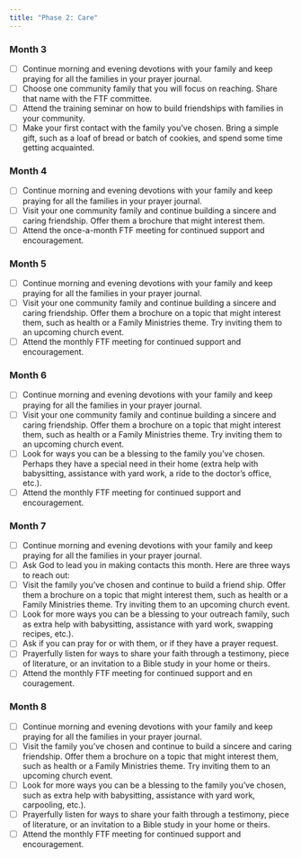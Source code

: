 ```yaml
---
title: "Phase 2: Care"
---
```


### Month 3

- [ ] Continue morning and evening devotions with your family and keep praying for all the families in your prayer journal.
- [ ] Choose one community family that you will focus on reaching. Share that name with the FTF committee.
- [ ] Attend the training seminar on how to build friendships with families in your community.
- [ ] Make your first contact with the family you’ve chosen. Bring a simple gift, such as a loaf of bread or batch of cookies, and spend some time getting acquainted.

### Month 4

- [ ] Continue morning and evening devotions with your family and keep praying for all the families in your prayer journal.
- [ ] Visit your one community family and continue building a sincere and caring friendship. Offer them a brochure that might interest them.
- [ ] Attend the once-a-month FTF meeting for continued support and encouragement.

### Month 5

- [ ] Continue morning and evening devotions with your family and keep praying for all the families in your prayer journal.
- [ ] Visit your one community family and continue building a sincere and caring friendship. Offer them a brochure on a topic that might interest them, such as health or a Family Ministries theme. Try inviting them to an upcoming church event.
- [ ] Attend the monthly FTF meeting for continued support and encouragement.

### Month 6

- [ ] Continue morning and evening devotions with your family and keep praying for all the families in your prayer journal.
- [ ] Visit your one community family and continue building a sincere and caring friendship. Offer them a brochure on a topic that might interest them, such as health or a Family Ministries theme. Try inviting them to an upcoming church event.
- [ ] Look for ways you can be a blessing to the family you’ve chosen. Perhaps they have a special need in their home (extra help with babysitting, assistance with yard work, a ride to the doctor’s office, etc.).
- [ ] Attend the monthly FTF meeting for continued support and encouragement.

### Month 7

- [ ] Continue morning and evening devotions with your family and keep praying for all the families in your prayer journal.
- [ ] Ask God to lead you in making contacts this month. Here are three ways to reach out:
- [ ] Visit the family you’ve chosen and continue to build a friend ship. Offer them a brochure on a topic that might interest them, such as health or a Family Ministries theme. Try inviting them to an upcoming church event.
- [ ] Look for more ways you can be a blessing to your outreach family, such as extra help with babysitting, assistance with yard work, swapping recipes, etc.).
- [ ] Ask if you can pray for or with them, or if they have a prayer request.
- [ ] Prayerfully listen for ways to share your faith through a testimony, piece of literature, or an invitation to a Bible study in your home or theirs.
- [ ] Attend the monthly FTF meeting for continued support and en couragement.

### Month 8

- [ ] Continue morning and evening devotions with your family and keep praying for all the families in your prayer journal.
- [ ] Visit the family you’ve chosen and continue to build a sincere and caring friendship. Offer them a brochure on a topic that might interest them, such as health or a Family Ministries theme. Try inviting them to an upcoming church event.
- [ ] Look for more ways you can be a blessing to the family you’ve chosen, such as extra help with babysitting, assistance with yard work, carpooling, etc.).
- [ ] Prayerfully listen for ways to share your faith through a testimony, piece of literature, or an invitation to a Bible study in your home or theirs.
- [ ] Attend the monthly FTF meeting for continued support and encouragement.